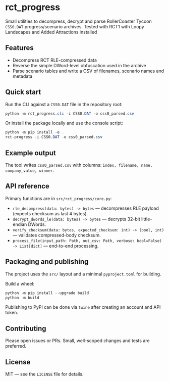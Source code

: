 rct_progress
============

Small utilities to decompress, decrypt and parse RollerCoaster Tycoon
`CSS0.DAT` progress/scenario archives. Tested with RCT1 with Loopy
Landscapes and Added Attractions installed

Features
--------
- Decompress RCT RLE-compressed data
- Reverse the simple DWord-level obfuscation used in the archive
- Parse scenario tables and write a CSV of filenames, scenario names and metadata

Quick start
-----------

Run the CLI against a `CSS0.DAT` file in the repository root:

```powershell
python -m rct_progress.cli -i CSS0.DAT -o css0_parsed.csv
```

Or install the package locally and use the console script:

```powershell
python -m pip install -e .
rct-progress -i CSS0.DAT -o css0_parsed.csv
```

Example output
--------------
The tool writes `css0_parsed.csv` with columns: `index, filename, name, company_value, winner`.

API reference
-------------
Primary functions are in `src/rct_progress/core.py`:

- `rle_decompress(data: bytes) -> bytes` — decompresses RLE payload (expects checksum as last 4 bytes).
- `decrypt_dwords_le(data: bytes) -> bytes` — decrypts 32-bit little-endian DWords.
- `verify_checksum(data: bytes, expected_checksum: int) -> (bool, int)` — validates compressed-body checksum.
- `process_file(input_path: Path, out_csv: Path, verbose: bool=False) -> List[dict]` — end-to-end processing.

Packaging and publishing
-----------------------
The project uses the `src/` layout and a minimal `pyproject.toml` for building.

Build a wheel:

```powershell
python -m pip install --upgrade build
python -m build
```

Publishing to PyPI can be done via `twine` after creating an account and API token.

Contributing
------------
Please open issues or PRs. Small, well-scoped changes and tests are preferred.

License
-------
MIT — see the `LICENSE` file for details.
